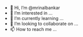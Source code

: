 - 👋 Hi, I’m @mrinalbankar
- 👀 I’m interested in ...
- 🌱 I’m currently learning ...
- 💞️ I’m looking to collaborate on ...
- 📫 How to reach me ...

<!---
mrinalbankar/mrinalbankar is a ✨ special ✨ repository because its `README.md` (this file) appears on your GitHub profile.
You can click the Preview link to take a look at your changes.
--->
